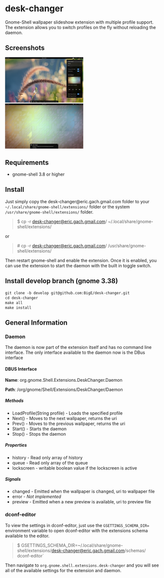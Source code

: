 # desk-changer

Gnome-Shell wallpaper slideshow extension with multiple profile support. The extension allows you to switch profiles
on the fly without reloading the daemon.

## Screenshots

<img src="./screenshot-1.png?raw=true" width="256" title="Screenshot of menu"> <img src="./screenshot-2.png?raw=true" width="256" title="Screenshot of notification">

## Requirements

* gnome-shell 3.8 or higher

## Install

Just simply copy the desk-changer&commat;eric.gach.gmail.com folder to your `~/.local/share/gnome-shell/extensions/`
folder or the system `/usr/share/gnome-shell/extensions/` folder.

>$ cp -r desk-changer@eric.gach.gmail.com/ ~/.local/share/gnome-shell/extensions/

or

>\# cp -r desk-changer@eric.gach.gmail.com/ /usr/share/gnome-shell/extensions/

Then restart gnome-shell and enable the extension. Once it is enabled, you can use the extension to start the daemon
with the built in toggle switch.

## Install develop branch (gnome 3.38)

```
git clone -b develop git@github.com:BigE/desk-changer.git
cd desk-changer
make all
make install
```

## General Information
### Daemon

The daemon is now part of the extension itself and has no command line interface. The only interface available to the
daemon now is the DBus interface

#### DBUS Interface
**Name**: org.gnome.Shell.Extensions.DeskChanger.Daemon

**Path**: /org/gnome/Shell/Extensions/DeskChanger/Daemon

##### Methods
* LoadProfile(String profile) - Loads the specified profile
* Next() - Moves to the next wallpaper, returns the uri
* Prev() - Moves to the previous wallpaper, returns the uri
* Start() - Starts the daemon
* Stop() - Stops the daemon

##### Properties
* history - Read only array of history
* queue - Read only array of the queue
* lockscreen - writable boolean value if the lockscreen is active

##### Signals
* changed - Emitted when the wallpaper is changed, uri to wallpaper file
* error - _Not implemented_
* preview - Emitted when a new preview is available, uri to preview file


### dconf-editor

To view the settings in dconf-editor, just use the `GSETTINGS_SCHEMA_DIR=` environment variable to open dconf-editor
with the extensions schema available to the editor.

>$ GSETTINGS_SCHEMA_DIR=~/.local/share/gnome-shell/extensions/desk-changer@eric.gach.gmail.com/schemas/ dconf-editor`

Then navigate to `org.gnome.shell.extensions.desk-changer` and you will see all of the available settings for the
extension and daemon.

